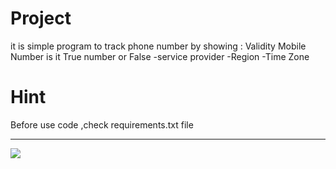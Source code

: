 # Project
it is simple program to track phone number by showing :
Validity Mobile Number is it True number or False
-service provider
-Region 
-Time Zone
# Hint
Before use code ,check requirements.txt file

-----------------------------------------------
![](https://i.morioh.com/2020/02/19/9fa89cdb485e.jpg)

